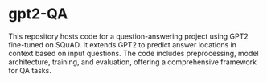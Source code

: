 # gpt2-QA
This repository hosts code for a question-answering project using GPT2 fine-tuned on SQuAD. It extends GPT2 to predict answer locations in context based on input questions. The code includes preprocessing, model architecture, training, and evaluation, offering a comprehensive framework for QA tasks.
